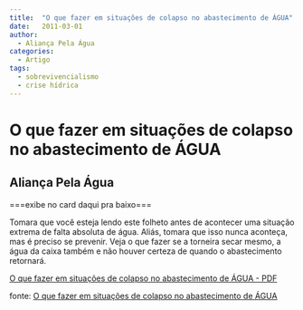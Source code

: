 ```yaml
---
title:  "O que fazer em situações de colapso no abastecimento de ÁGUA"
date:   2011-03-01
author:
  - Aliança Pela Água
categories:
  - Artigo
tags:
  - sobrevivencialismo
  - crise hídrica
---
```



# O que fazer em situações de colapso no abastecimento de ÁGUA
## Aliança Pela Água

===exibe no card daqui pra baixo===


Tomara que você esteja lendo este folheto antes de acontecer uma situação extrema de falta absoluta de água. Aliás, tomara que isso nunca aconteça, mas é preciso se prevenir. Veja o que fazer se a torneira secar mesmo, a água da caixa também e não houver certeza de quando o abastecimento retornará.

[O que fazer em situações de colapso no abastecimento de ÁGUA - PDF](https://www.aliancapelaagua.com.br/wp-content/uploads/2016/10/Manual-de-Sobrevivencia-para-a-Crise.pdf)

fonte: [O que fazer em situações de colapso no abastecimento de ÁGUA](http://www.cbhdoce.org.br/documentos-sobre-a-bacia/cartilha-sobrevivencia-em-colapso-de-abastecimento-de-aguaGUA)
